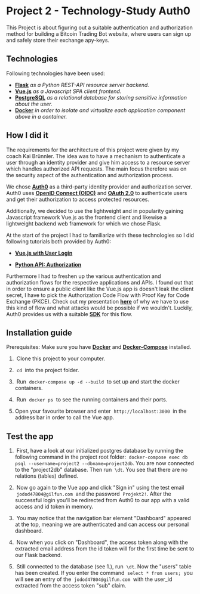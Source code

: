 # Project 2 - Technology-Study Auth0

This Project is about figuring out a suitable authentication and authorization method for building a Bitcoin Trading Bot website, where users can sign up and safely store
their exchange apy-keys.

## Technologies

Following technologies have been used:

- [**Flask**](https://palletsprojects.com/p/flask/) *as a Python REST-API resource server backend.*
- [**Vue.js**](https://vuejs.org/) *as a Javascript SPA client frontend.*
- [**PostgreSQL**](https://www.postgresql.org/) *as a relational database for storing sensitive information about the user.*
- [**Docker**](https://www.docker.com/) *in order to isolate and virtualize each application component above in a container.*

## How I did it

The requirements for the architecture of this project were given by my coach Kai Brünnler. The idea was to have a mechanism to authenticate a user through an identity provider and give him access to a resource server which handles authorized API requests. The main focus therefore was on the security aspect of the authentication and authorization process.

We chose [**Auth0**](https://auth0.com/) as a third-party identity provider and authorization server. Auth0 uses [**OpenID Connect (OIDC)**](https://openid.net/connect/) and [**OAuth 2.0**](https://tools.ietf.org/html/rfc6749) to authenticate users and get their authorization to access protected resources.

Additionally, we decided to use the lightweight and in popularity gaining Javascript framework Vue.js as the frontend client and likewise a lightweight backend web framework for which we chose Flask.

At the start of the project I had to familiarize with these technologies so I did following tutorials both provided by Auth0:

- [**Vue.js with User Login**](https://auth0.com/blog/beginner-vuejs-tutorial-with-user-login/)

- [**Python API: Authorization**](https://auth0.com/docs/quickstart/backend/python/01-authorization)

Furthermore I had to freshen up the various authentication and authorization flows for the respective applications and APIs. I found out that in order to ensure a public client like the Vue.js app is doesn't leak the client secret, I have to pick the Authorization Code Flow with Proof Key for Code Exchange (PKCE). Check out my presentation [**here**](docs/Auth_Code_Flow_with_PKCE.odp) of why we have to use this kind of flow and what attacks would be possible if we wouldn't. Luckily, Auth0 provides us with a suitable [**SDK**](https://auth0.com/docs/libraries/auth0-spa-js) for this flow.

## Installation guide

Prerequisites: Make sure you have [**Docker**](https://docs.docker.com/get-docker/) and [**Docker-Compose**](https://docs.docker.com/compose/install/) installed.

1. &nbsp;Clone this project to your computer.

2. &nbsp;`cd`&nbsp; into the project folder.

3. &nbsp;Run &nbsp;`docker-compose up -d --build`&nbsp; to set up and start the docker containers.

4. &nbsp;Run &nbsp;`docker ps`&nbsp; to see the running containers and their ports.

5. Open your favourite browser and enter &nbsp;`http://localhost:3000`&nbsp; in the address bar in order to call the Vue app.

## Test the app

1. &nbsp;First, have a look at our initialized postgres database by running the following command in the project root folder: &nbsp;`docker-compose exec db psql --username=project2 --dbname=project2db`. You are now connected to the "project2db" database. Then run &nbsp;`\dt`. You see that there are no relations (tables) defined.

2. &nbsp;Now go again to the Vue app and click "Sign in" using the test email &nbsp;`jodod47804@gilfun.com`&nbsp; and the password &nbsp;`Projekt2!`. After the successful login you'll be redirected from Auth0 to our app with a valid access and id token in memory.

3. &nbsp;You may notice that the navigation bar element "Dashboard" appeared at the top, meaning we are authenticated and can access our personal dashboard.

4. &nbsp;Now when you click on "Dashboard", the access token along with the extracted email address from the id token will for the first time be sent to our Flask backend.

5. &nbsp;Still connected to the database (see 1.), run &nbsp;`\dt`. Now the "users" table has been created. If you enter the command &nbsp;`select * from users;`&nbsp; you will see an entry of the &nbsp;`jodod47804@gilfun.com`&nbsp; with the user_id extracted from the access token "sub" claim.
